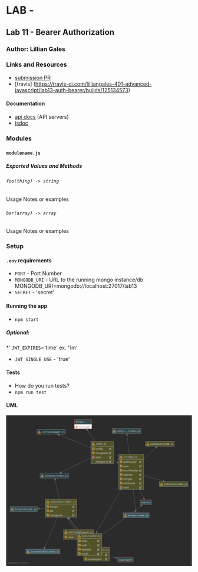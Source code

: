 # LAB - 

## Lab 11 - Bearer Authorization

### Author: Lillian Gales

### Links and Resources
* [submission PR](https://github.com/lilliangales-401-advanced-javascript/lab13-auth-bearer/pulls)
* [travis] (https://travis-ci.com/lilliangales-401-advanced-javascript/lab13-auth-bearer/builds/125134573)


#### Documentation
* [api docs](http://localhost:3009/api-docs) (API servers)
* [jsdoc](https://lab13-auth-bearer.herokuapp.com/docs/)



### Modules
#### `modulename.js`
##### Exported Values and Methods

###### `foo(thing) -> string`
Usage Notes or examples

###### `bar(array) -> array`
Usage Notes or examples

### Setup
#### `.env` requirements
* `PORT` - Port Number
* `MONGODB_URI` - URL to the running mongo instance/db
MONGODB_URI=mongodb://localhost:27017/lab13
* `SECRET` - 'secret'


#### Running the app
* `npm start`
##### Optional: 
*' `JWT_EXPIRES`='time' ex. '1m'
* `JWT_SINGLE_USE` - 'true'


  
#### Tests
* How do you run tests?
* `npm run test`

#### UML
![UML](js;.png)